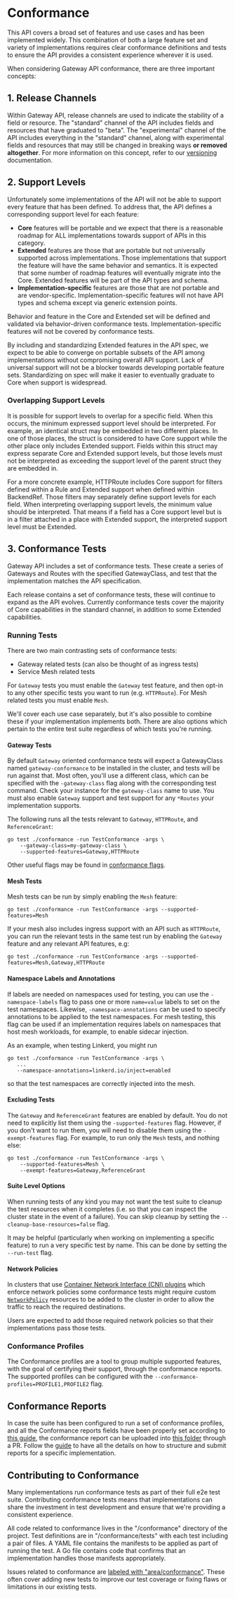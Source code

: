# Conformance

This API covers a broad set of features and use cases and has been implemented
widely. This combination of both a large feature set and variety of
implementations requires clear conformance definitions and tests to ensure the
API provides a consistent experience wherever it is used.

When considering Gateway API conformance, there are three important concepts:

## 1. Release Channels

Within Gateway API, release channels are used to indicate the stability of a
field or resource. The "standard" channel of the API includes fields and
resources that have graduated to "beta". The "experimental" channel of the API
includes everything in the "standard" channel, along with experimental fields
and resources that may still be changed in breaking ways **or removed
altogether**. For more information on this concept, refer to our
[versioning](/concepts/versioning) documentation.

## 2. Support Levels

Unfortunately some implementations of the API will not be able to support every
feature that has been defined. To address that, the API defines a corresponding
support level for each feature:

* **Core** features will be portable and we expect that there is a reasonable
  roadmap for ALL implementations towards support of APIs in this category.
* **Extended** features are those that are portable but not universally
  supported across implementations. Those implementations that support the
  feature will have the same behavior and semantics. It is expected that some
  number of roadmap features will eventually migrate into the Core. Extended
  features will be part of the API types and schema.
* **Implementation-specific** features are those that are not portable and are
  vendor-specific. Implementation-specific features will not have API types and
  schema except via generic extension points.

Behavior and feature in the Core and Extended set will be defined and validated
via behavior-driven conformance tests. Implementation-specific features will not
be covered by conformance tests.

By including and standardizing Extended features in the API spec, we expect to
be able to converge on portable subsets of the API among implementations without
compromising overall API support. Lack of universal support will not be a
blocker towards developing portable feature sets. Standardizing on spec will
make it easier to eventually graduate to Core when support is widespread.

### Overlapping Support Levels

It is possible for support levels to overlap for a specific field. When this
occurs, the minimum expressed support level should be interpreted. For example,
an identical struct may be embedded in two different places. In one of those
places, the struct is considered to have Core support while the other place only
includes Extended support. Fields within this struct may express separate Core
and Extended support levels, but those levels must not be interpreted as
exceeding the support level of the parent struct they are embedded in.

For a more concrete example, HTTPRoute includes Core support for filters defined
within a Rule and Extended support when defined within BackendRef. Those filters
may separately define support levels for each field. When interpreting
overlapping support levels, the minimum value should be interpreted. That means
if a field has a Core support level but is in a filter attached in a place with
Extended support, the interpreted support level must be Extended.

## 3. Conformance Tests

Gateway API includes a set of conformance tests. These create a series of
Gateways and Routes with the specified GatewayClass, and test that the
implementation matches the API specification.

Each release contains a set of conformance tests, these will continue to
expand as the API evolves. Currently conformance tests cover the majority
of Core capabilities in the standard channel, in addition to some Extended
capabilities.

### Running Tests

There are two main contrasting sets of conformance tests:

* Gateway related tests (can also be thought of as ingress tests)
* Service Mesh related tests

For `Gateway` tests you must enable the `Gateway` test feature, and then
opt-in to any other specific tests you want to run (e.g. `HTTPRoute`). For
Mesh related tests you must enable `Mesh`.

We'll cover each use case separately, but it's also possible to combine these
if your implementation implements both. There are also options which pertain
to the entire test suite regardless of which tests you're running.

#### Gateway Tests

By default `Gateway` oriented conformance tests will expect a GatewayClass
named `gateway-conformance` to be installed in the cluster, and tests will be
run against that. Most often, you'll use a different class, which can be
specified with the `-gateway-class` flag along with the corresponding test
command. Check your instance for the `gateway-class` name to use. You must
also enable `Gateway` support and test support for any `*Routes` your
implementation supports.

The following runs all the tests relevant to `Gateway`, `HTTPRoute`, and
`ReferenceGrant`:

```shell
go test ./conformance -run TestConformance -args \
    --gateway-class=my-gateway-class \
    --supported-features=Gateway,HTTPRoute
```

Other useful flags may be found in [conformance flags][cflags].

[cflags]:https://github.com/kubernetes-sigs/gateway-api/blob/main/conformance/utils/flags/flags.go

#### Mesh Tests

Mesh tests can be run by simply enabling the `Mesh` feature:

```shell
go test ./conformance -run TestConformance -args --supported-features=Mesh
```

If your mesh also includes ingress support with an API such as `HTTPRoute`, you
can run the relevant tests in the same test run by enabling the `Gateway`
feature and any relevant API features, e.g:

```shell
go test ./conformance -run TestConformance -args --supported-features=Mesh,Gateway,HTTPRoute
```

#### Namespace Labels and Annotations

If labels are needed on namespaces used for testing, you can use the
`-namespace-labels` flag to pass one or more `name=value` labels to set on the
test namespaces. Likewise, `-namespace-annotations` can be used to specify
annotations to be applied to the test namespaces. For mesh testing, this flag
can be used if an implementation requires labels on namespaces that host mesh
workloads, for example, to enable sidecar injection.

As an example, when testing Linkerd, you might run

```shell
go test ./conformance -run TestConformance -args \
   ...
   --namespace-annotations=linkerd.io/inject=enabled
```

so that the test namespaces are correctly injected into the mesh.

#### Excluding Tests

The `Gateway` and `ReferenceGrant` features are enabled by default.
You do not need to explicitly list them using the `-supported-features` flag.
However, if you don't want to run them, you will need to disable them using
the `-exempt-features` flag. For example, to run only the `Mesh` tests,
and nothing else:

```shell
go test ./conformance -run TestConformance -args \
    --supported-features=Mesh \
    --exempt-features=Gateway,ReferenceGrant
```

#### Suite Level Options

When running tests of any kind you may not want the test suite to cleanup the
test resources when it completes (i.e. so that you can inspect the cluster
state in the event of a failure). You can skip cleanup by setting the `--cleanup-base-resources=false`
flag.

It may be helpful (particularly when working on implementing a specific
feature) to run a very specific test by name. This can be done by setting the
`--run-test` flag.

#### Network Policies

In clusters that use [Container Network Interface (CNI) plugins][network_plugins]
which enforce network policies some conformance tests might require custom
[`NetworkPolicy`][netpol] resources to be added to the cluster in order to allow
the traffic to reach the required destinations.

Users are expected to add those required network policies so that their
implementations pass those tests.

[network_plugins]: https://kubernetes.io/docs/concepts/extend-kubernetes/compute-storage-net/network-plugins/
[netpol]: https://kubernetes.io/docs/concepts/services-networking/network-policies/

### Conformance Profiles

The Conformance profiles are a tool to group multiple supported features, with the
goal of certifying their support, through the conformance reports. The supported
profiles can be configured with the `--conformance-profiles=PROFILE1,PROFILE2`
flag.

## Conformance Reports

In case the suite has been configured to run a set of conformance profiles, and
all the Conformance reports fields have been properly set according to [this guide][conformance-guide],
the conformance report can be uploaded into [this folder][reports-folder] through
a PR. Follow the [guide][conformance-guide] to have all the details on how to structure
and submit reports for a specific implementation.

[reports-folder]: ./conformance/reports/
[conformance-guide]: ./conformance/reports/README.md

## Contributing to Conformance

Many implementations run conformance tests as part of their full e2e test suite.
Contributing conformance tests means that implementations can share the
investment in test development and ensure that we're providing a consistent
experience.

All code related to conformance lives in the "/conformance" directory of the
project. Test definitions are in "/conformance/tests" with each test including
a pair of files. A YAML file contains the manifests to be applied as part of
running the test. A Go file contains code that confirms that an implementation
handles those manifests appropriately.

Issues related to conformance are [labeled with
"area/conformance"](https://github.com/kubernetes-sigs/gateway-api/issues?q=is%3Aissue+is%3Aopen+label%3Aarea%2Fconformance).
These often cover adding new tests to improve our test coverage or fixing flaws
or limitations in our existing tests.
